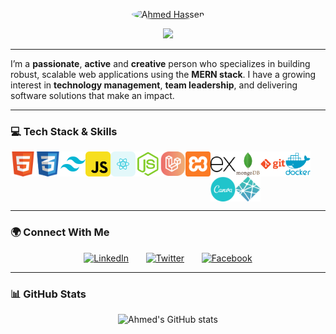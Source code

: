 
<p align="center">
  <a href="https://github.com/Ahmedhassen01">
    <img src="https://github.com/user-attachments/assets/7786e4af-00b8-46b4-95b3-eda55c1f2f9b" alt="Ahmed Hassen" width="100" height="100" style="border-radius: 100%;" />
  </a>
</p>

<p align="center">
  <a href="https://github.com/Ahmedhassen01/Ahmedhassen01">
    <img src="https://readme-typing-svg.demolab.com?font=Fira+Code&pause=1000&color=00C9A7&center=true&width=435&lines=Hi%2C+I'm+Ahmed+Hassen+%F0%9F%91%8B;Senior+Software+Engineer;Web+Developer;Tech+Enthusiast+%26+Builder") />
  </a>
</p>

---

I’m a **passionate**, **active** and **creative** person who specializes in building robust, scalable web applications using the **MERN stack**. I have a growing interest in **technology management**, **team leadership**, and delivering software solutions that make an impact.

---

### 💻 Tech Stack & Skills

<a href="https://developer.mozilla.org/en-US/docs/Web/HTML" target="_blank">
  <img align="left" title="HTML" alt="HTML" width="40px" src="./assets/html-logo.svg" />
</a>

<a href="https://developer.mozilla.org/en-US/docs/Web/CSS" target="_blank">
  <img align="left" title="CSS" alt="CSS" width="40px" src="./assets/css-logo.svg" />
</a>

<a href="https://tailwindcss.com" target="_blank">
  <img align="left" title="Tailwind CSS" alt="Tailwind CSS" width="40px" src="./assets/tailwind-logo1.svg" />
</a>

<a href="https://developer.mozilla.org/en-US/docs/Web/JavaScript" target="_blank">
  <img align="left" title="JavaScript" alt="JavaScript" width="40px" src="./assets/javascript-logo.svg" />
</a>

<a href="https://reactjs.org" target="_blank">
  <img align="left" title="React.js" alt="React.js" width="40px" src="./assets/react-logo.svg" />
</a>

<a href="https://nodejs.org" target="_blank">
  <img align="left" title="Node.js" alt="Node.js" width="40px" src="./assets/nodejs-logo.svg" />
</a>

<a href="https://laravel.com" target="_blank">
  <img align="left" title="Laravel" alt="Laravel" width="40px" src="./assets/laravel-logo.svg" />
</a>

<a href="https://www.apachefriends.org/index.html" target="_blank">
  <img align="left" title="XAMPP" alt="XAMPP" width="40px" src="./assets/xampp-logo.png" />
</a>

<a href="https://expressjs.com" target="_blank">
  <img align="left" title="Express.js" alt="Express.js" width="40px" src="./assets/express-logo.svg" />
</a>

<a href="https://www.mongodb.com" target="_blank">
  <img align="left" title="MongoDB" alt="MongoDB" width="40px" src="./assets/mongodb-logo.svg" />
</a>

<a href="https://git-scm.com" target="_blank">
  <img align="left" title="Git" alt="Git" width="40px" src="./assets/git-logo.svg" />
</a>

<a href="https://www.docker.com" target="_blank">
  <img align="left" title="Docker" alt="Docker" width="40px" src="./assets/docker-logo.svg" />
</a>

<a href="https://www.canva.com" target="_blank">
  <img align="left" title="Canva" alt="Canva" width="40px" src="./assets/canva-logo.svg" />
</a>

<a href="https://www.netlify.com" target="_blank">
  <img align="left" title="Netlify" alt="Netlify" width="40px" src="./assets/netlify-logo.svg" />
</a>

<br clear="left" />

---

### 🌍 Connect With Me

<p align="center">
  <a href="https://www.linkedin.com/in/ahmed-hassen-se"><img width="32px" alt="LinkedIn" title="LinkedIn" src="https://i.imgur.com/yRpa1dQ.png"/></a>
  &#8287;&#8287;&#8287;&#8287;&#8287;
  <a href="https://x.com/Zaamb55"><img width="32px" alt="Twitter" title="Twitter" src="https://i.imgur.com/AixJgnm.png"/></a>
  &#8287;&#8287;&#8287;&#8287;&#8287;
  <a href="https://www.facebook.com/share/1aA3GFcYMv/"><img width="32px" alt="Facebook" title="Facebook" src="https://i.imgur.com/fep1WsG.png"/></a>
</p>

---

### 📊 GitHub Stats

<p align="center">
  <img src="https://github-readme-stats.vercel.app/api?username=Ahmedhassen01&show_icons=true&theme=radical" alt="Ahmed's GitHub stats" />
</p>
<!--
<p align="center">
  <img src="https://github-readme-streak-stats.herokuapp.com/?user=Ahmedhassen01&theme=radical" alt="Ahmed's GitHub streak" />
</p>
### 🚀 Let's Build the Future
> *"Building web experiences, managing tech strategies, and always pushing boundaries."*

-->
